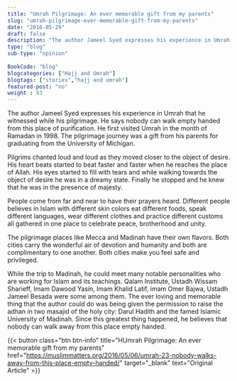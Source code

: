 ```yaml
--- 
title: "Umrah Pilgrimage: An ever memorable gift from my parents" 
slug: "umrah-pilgrimage-ever-memorable-gift-from-my-parents"
date: "2016-05-29" 
draft: false 
description: "The author Jameel Syed expresses his experience in Umrah that he witnessed while his pilgrimage." 
type: "blog"
sub-type: "opinion" 
 
BookCode: "blog"
blogcategories: ["Hajj and Umrah"]
blogtags: ["stories","hajj and umrah"]
featured-post: "no"
weight : 93
---  
```

 The author Jameel Syed expresses his experience in Umrah that he witnessed while his pilgrimage. He says nobody can walk empty handed from this place of purification. He first visited Umrah in the month of Ramadan in 1998. The pilgrimage journey was a gift from his parents for graduating from the University of Michigan.

Pilgrims chanted loud and loud as they moved closer to the object of desire. His heart beats started to beat faster and faster when he reaches the place of Allah. His eyes started to fill with tears and while walking towards the object of desire he was in a dreamy state. Finally he stopped and he knew that he was in the presence of majesty.

People come from far and near to have their prayers heard. Different people believes in Islam with different skin colors eat different foods, speak different languages, wear different clothes and practice different customs all gathered in one place to celebrate peace, brotherhood and unity.

The pilgrimage places like Mecca and Madinah have their own flavors. Both cities carry the wonderful air of devotion and humanity and both are complimentary to one another. Both cities make you feel safe and privileged.

While the trip to Madinah, he could meet many notable personalities who are working for Islam and its teachings. Qalam Institute, Ustadh Wissam Sharieff, Imam Dawood Yasin, Imam Khalid Latif, imam Omer Bajwa, Ustadh Jameel Besada were some among them. The ever loving and memorable thing that the author could do was being given the permission to raise the adhan in two masajid of the holy city: Darul Hadith and the famed Islamic University of Madinah. Since this greatest thing happened, he believes that nobody can walk away from this place empty handed.

{{< button class="btn btn-info" title="HUmrah Pilgrimage: An ever memorable gift from my parents" href="https://muslimmatters.org/2016/05/06/umrah-23-nobody-walks-away-from-this-place-empty-handed/" target="_blank" text="Original Article" >}}